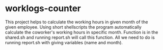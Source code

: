 # worklogs-counter
This project helps to calculate the working hours in given month of the given employee. Using short shellscripts the program automatically calculate the coworker's working hours in specific month. Function is in the shared.sh and running report.sh will call this function. All we need to do is running report.sh with giving variables (name and month).
